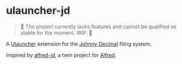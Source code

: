 # ulauncher-jd

> 🚧 The project currently lacks features and cannot be qualified as stable for the moment. WIP. 🚧

A [Ulauncher](https://ulauncher.io/) extension for the [Johnny Decimal](https://johnnydecimal.com/) filing system.

Inspired by [alfred-jd](https://github.com/bsag/alfred-jd), a twin project for [Alfred](https://www.alfredapp.com/). 